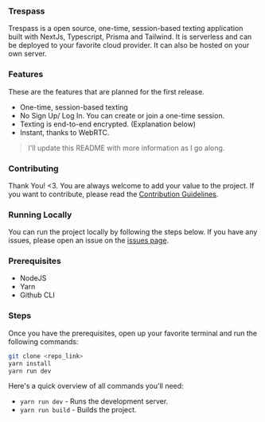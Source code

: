 [Contribution Guidelines]: ./CONTRIBUTING.md
[issues]: /issues

### Trespass

Trespass is a open source, one-time, session-based texting application built with NextJs, Typescript, Prisma and Tailwind. It is serverless and can be deployed to your favorite cloud provider. It can also be hosted on your own server.

### Features
These are the features that are planned for the first release.

-   One-time, session-based texting
-   No Sign Up/ Log In. You can create or join a one-time session.
-   Texting is end-to-end encrypted. (Explanation below)
-   Instant, thanks to WebRTC.

> I'll update this README with more information as I go along.

### Contributing
Thank You! <3. You are always welcome to add your value to the project. If you want to contribute, please read the [Contribution Guidelines].

### Running Locally
You can run the project locally by following the steps below. If you have any issues, please open an issue on the [issues page](issues).

### Prerequisites

- NodeJS
- Yarn
- Github CLI

### Steps

Once you have the prerequisites, open up your favorite terminal and run the following commands:

```bash
git clone <repo_link>
yarn install
yarn run dev
```
Here's a quick overview of all commands you'll need:
- `yarn run dev` - Runs the development server.
- `yarn run build` - Builds the project.
